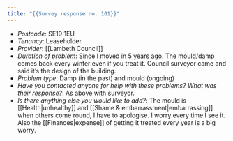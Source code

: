```yaml
---
title: "{{Survey response no. 101}}"
---
```


- *Postcode*: SE19 1EU 
- *Tenancy*: Leaseholder 
- *Provider*: [[Lambeth Council]] 
- *Duration of problem*: Since I moved in 5 years ago. The mould/damp comes back every winter even if you treat it. Council surveyor came and said it’s the design of the building.
- *Problem type*: Damp (in the past) and mould (ongoing)
- *Have you contacted anyone for help with these problems? What was their response?*: As above with surveyor. 
- *Is there anything else you would like to add?*: The mould is [[Health|unhealthy]] and [[Shame & embarrassment|embarrassing]] when others come round, I have to apologise. I worry every time I see it. Also the [[Finances|expense]] of getting it treated every year is a big worry. 